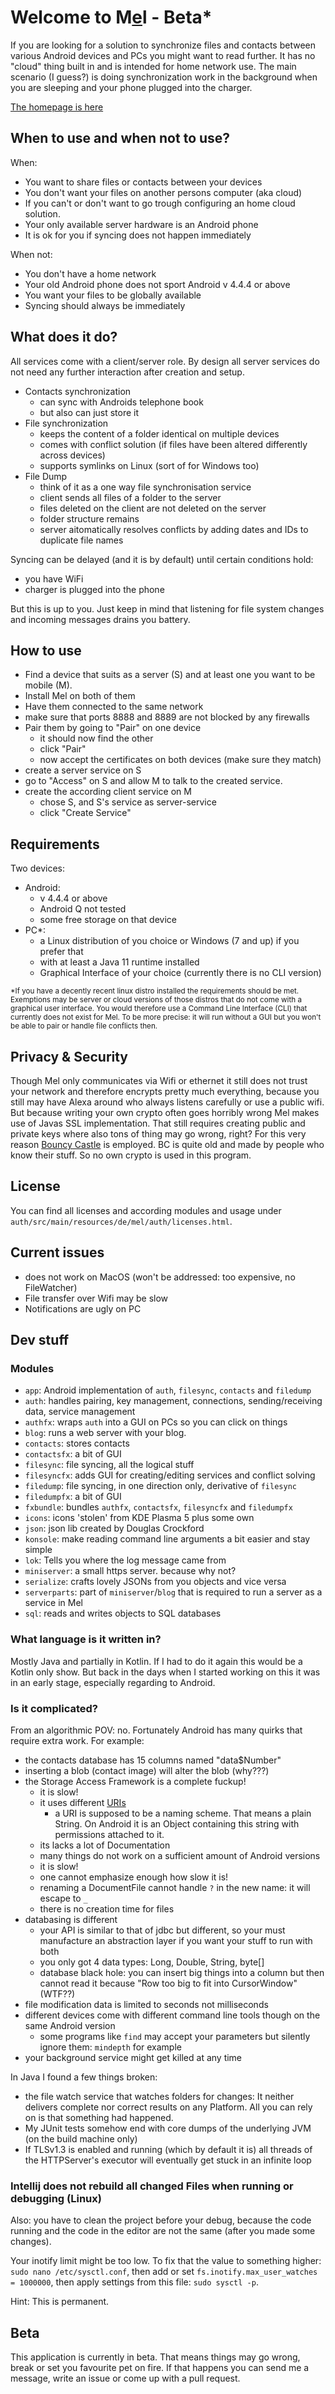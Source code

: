 # Welcome to M[e](https://xorserv.spdns.de)l - Beta*

If you are looking for a solution to synchronize files and contacts between various Android devices and PCs you might want to read further.
It has no "cloud" thing built in and is intended for home network use. 
The main scenario (I guess?) is doing synchronization work in the background when you are sleeping and your phone plugged into the charger.

[The homepage is here](https://xorserv.spdns.de)

## When to use and when not to use?
When:
- You want to share files or contacts between your devices
- You don't want your files on another persons computer (aka cloud)
- If you can't or don't want to go trough configuring an home cloud solution.
- Your only available server hardware is an Android phone
- It is ok for you if syncing does not happen immediately

When not:
- You don't have a home network
- Your old Android phone does not sport Android v 4.4.4 or above
- You want your files to be globally available
- Syncing should always be immediately

## What does it do?
All services come with a client/server role. By design all server services do not need any further interaction after creation and setup. 

- Contacts synchronization
  - can sync with Androids telephone book
  - but also can just store it
- File synchronization
  - keeps the content of a folder identical on multiple devices
  - comes with conflict solution (if files have been altered differently across devices)
  - supports symlinks on Linux (sort of for Windows too)
- File Dump
  - think of it as a one way file synchronisation service
  - client sends all files of a folder to the server
  - files deleted on the client are not deleted on the server
  - folder structure remains
  - server aitomatically resolves conflicts by adding dates and IDs to duplicate file names
  
Syncing can be delayed (and it is by default) until certain conditions hold:
- you have WiFi
- charger is plugged into the phone

But this is up to you. Just keep in mind that listening for file system changes and incoming messages drains you battery.
  
 ## How to use
 - Find a device that suits as a server (S) and at least one you want to be mobile (M).
 - Install Mel on both of them
 - Have them connected to the same network
 - make sure that ports 8888 and 8889 are not blocked by any firewalls
 - Pair them by going to "Pair" on one device
   - it should now find the other
   - click "Pair"
   - now accept the certificates on both devices (make sure they match)
 - create a server service on S
 - go to "Access" on S and allow M to talk to the created service.
 - create the according client service on M
   - chose S, and S's service as server-service
   - click "Create Service"

## Requirements
Two devices:
- Android:
  - v 4.4.4 or above
  - Android Q not tested
  - some free storage on that device
- PC*:
  - a Linux distribution of you choice or Windows (7 and up) if you prefer that
  - with at least a Java 11 runtime installed
  - Graphical Interface of your choice (currently there is no CLI version)

<sub>
*If you have a decently recent linux distro installed the requirements should be met.
Exemptions may be server or cloud versions of those distros that do not come with a graphical user interface.
You would therefore use a Command Line Interface (CLI) that currently does not exist for Mel.
To be more precise: it will run without a GUI but you won't be able to pair or handle file conflicts then.
</sub>

## Privacy & Security
Though Mel only communicates via Wifi or ethernet it still does not trust your network and therefore encrypts pretty much everything, because you still may have Alexa around who always listens carefully or use a public wifi.
But because writing your own crypto often goes horribly wrong Mel makes use of Javas SSL implementation.
That still requires creating public and private keys where also tons of thing may go wrong, right?
For this very reason [Bouncy Castle](https://www.bouncycastle.org/java.html) is employed. BC is quite old and made by people who know their stuff.
So no own crypto is used in this program.


## License
You can find all licenses and according modules and usage under `auth/src/main/resources/de/mel/auth/licenses.html`.

## Current issues
- does not work on MacOS (won't be addressed: too expensive, no FileWatcher)
- File transfer over Wifi may be slow
- Notifications are ugly on PC

## Dev stuff
### Modules
- `app`: Android implementation of `auth`, `filesync`, `contacts` and `filedump`
- `auth`: handles pairing, key management, connections, sending/receiving data, service management
- `authfx`: wraps `auth` into a GUI on PCs so you can click on things
- `blog`: runs a web server with your blog. 
- `contacts`: stores contacts
- `contactsfx`: a bit of GUI
- `filesync`: file syncing, all the logical stuff
- `filesyncfx`: adds GUI for creating/editing services and conflict solving
- `filedump`: file syncing, in one direction only, derivative of `filesync`
- `filedumpfx`: a bit of GUI
- `fxbundle`: bundles `authfx`, `contactsfx`, `filesyncfx` and `filedumpfx`
- `icons`: icons 'stolen' from KDE Plasma 5 plus some own
- `json`: json lib created by Douglas Crockford
- `konsole`: make reading command line arguments a bit easier and stay simple
- `lok`: Tells you where the log message came from
- `miniserver`: a small https server. because why not?
- `serialize`: crafts lovely JSONs from you objects and vice versa
- `serverparts`: part of `miniserver`/`blog` that is required to run a server as a service in Mel
- `sql`: reads and writes objects to SQL databases



### What language is it written in?
Mostly Java and partially in Kotlin. If I had to do it again this would be a Kotlin only show.
But back in the days when I started working on this it was in an early stage, especially regarding to Android.

### Is it complicated?
From an algorithmic POV: no. Fortunately Android has many quirks that require extra work.
For example:
- the contacts database has 15 columns named "data$Number"
- inserting a blob (contact image) will alter the blob (why???)
- the Storage Access Framework is a complete fuckup!
  - it is slow!
  - it uses different [URIs](https://en.wikipedia.org/wiki/Uniform_Resource_Identifier)
    - a URI is supposed to be a naming scheme. That means a plain String. 
    On Android it is an Object containing this string with permissions attached to it.
  - its lacks a lot of Documentation
  - many things do not work on a sufficient amount of Android versions
  - it is slow!
  - one cannot emphasize enough how slow it is!
  - renaming a DocumentFile cannot handle `?` in the new name: it will escape to `_`
  - there is no creation time for files
- databasing is different
  - your API is similar to that of jdbc but different, so your must manufacture an abstraction layer if you want your stuff to run with both
  - you only got 4 data types: Long, Double, String, byte[]
  - database black hole: you can insert big things into a column but then cannot read it because "Row too big to fit into CursorWindow" (WTF??)
- file modification data is limited to seconds not milliseconds
- different devices come with different command line tools though on the same Android version
  - some programs like `find` may accept your parameters but silently ignore them: `mindepth` for example
- your background service might get killed at any time

In Java I found a few things broken:
- the file watch service that watches folders for changes:
  It neither delivers complete nor correct results on any Platform. All you can rely on is that something had happened.
- My JUnit tests somehow end with core dumps of the underlying JVM (on the build machine only)
- If TLSv1.3 is enabled and running (which by default it is) all threads of the HTTPServer's executor will eventually get stuck in an infinite loop


### Intellij does not rebuild all changed Files when running or debugging (Linux)
Also: you have to clean the project before your debug, because the code running and the code in the editor are not the same (after you made some changes).

Your inotify limit might be too low. To fix that the value to something higher:
`sudo nano /etc/sysctl.conf`, then add or set
`fs.inotify.max_user_watches = 1000000`, then apply settings from this file:
`sudo sysctl -p`. 

Hint: This is permanent.

## Beta
This application is currently in beta. That means things may go wrong, break or set you favourite pet on fire.
If that happens you can send me a message, write an issue or come up with a pull request.
